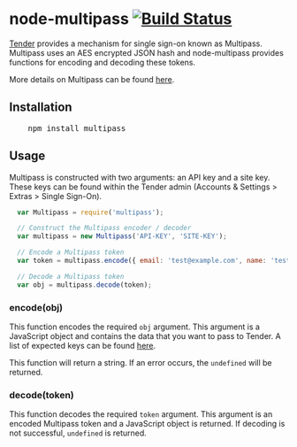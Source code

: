 # node-multipass [![Build Status](https://secure.travis-ci.org/davidwood/node-multipass.png)](http://travis-ci.org/davidwood/node-multipass)

[Tender](http://tenderapp.com) provides a mechanism for single sign-on known as Multipass.  Multipass uses an AES encrypted JSON hash and node-multipass provides functions for encoding and decoding these tokens.

More details on Multipass can be found [here](https://help.tenderapp.com/kb/setup-installation/share-your-own-sites-authentication-with-tender).

## Installation
<pre>
    npm install multipass
</pre>

## Usage

Multipass is constructed with two arguments: an API key and a site key.  These keys can be found within the Tender admin (Accounts & Settings > Extras > Single Sign-On).

``` js
  var Multipass = require('multipass');

  // Construct the Multipass encoder / decoder
  var multipass = new Multipass('API-KEY', 'SITE-KEY');

  // Encode a Multipass token
  var token = multipass.encode({ email: 'test@example.com', name: 'test', expires: '2011-07-06 23:28:40Z' });

  // Decode a Multipass token
  var obj = multipass.decode(token);
```

### encode(obj)

This function encodes the required `obj` argument.  This argument is a JavaScript object and contains the data that you want to pass to Tender.  A list of expected keys can be found [here](https://help.tenderapp.com/kb/setup-installation/share-your-own-sites-authentication-with-tender).

This function will return a string.  If an error occurs, the `undefined` will be returned.

### decode(token)

This function decodes the required `token` argument.  This argument is an encoded Multipass token and a JavaScript object is returned.  If decoding is not successful, `undefined` is returned.

